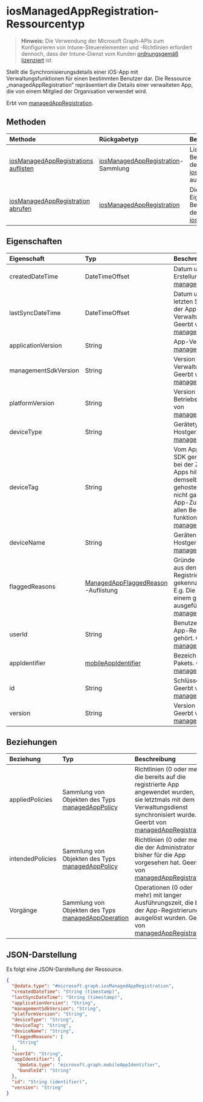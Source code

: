 # <a name="iosmanagedappregistration-resource-type"></a>iosManagedAppRegistration-Ressourcentyp

> **Hinweis:** Die Verwendung der Microsoft Graph-APIs zum Konfigurieren von Intune-Steuerelementen und -Richtlinien erfordert dennoch, dass der Intune-Dienst vom Kunden [ordnungsgemäß lizenziert](https://go.microsoft.com/fwlink/?linkid=839381) ist.

Stellt die Synchronisierungsdetails einer iOS-App mit Verwaltungsfunktionen für einen bestimmten Benutzer dar.
Die Ressource „managedAppRegistration“ repräsentiert die Details einer verwalteten App, die von einem Mitglied der Organisation verwendet wird.

Erbt von [managedAppRegistration](../resources/intune_mam_managedappregistration.md).

## <a name="methods"></a>Methoden
|Methode|Rückgabetyp|Beschreibung|
|:---|:---|:---|
|[iosManagedAppRegistrations auflisten](../api/intune_mam_iosmanagedappregistration_list.md)|[iosManagedAppRegistration](../resources/intune_mam_iosmanagedappregistration.md)-Sammlung|Listet die Eigenschaften und Beziehungen von Objekten des Typs [iosManagedAppRegistration](../resources/intune_mam_iosmanagedappregistration.md) auf.|
|[iosManagedAppRegistration abrufen](../api/intune_mam_iosmanagedappregistration_get.md)|[iosManagedAppRegistration](../resources/intune_mam_iosmanagedappregistration.md)|Diese Methode liest die Eigenschaften und Beziehungen von Objekten des Typs [iosManagedAppRegistration](../resources/intune_mam_iosmanagedappregistration.md).|

## <a name="properties"></a>Eigenschaften
|Eigenschaft|Typ|Beschreibung|
|:---|:---|:---|
|createdDateTime|DateTimeOffset|Datum und Uhrzeit der Erstellung. Geerbt von [managedAppRegistration](../resources/intune_mam_managedappregistration.md).|
|lastSyncDateTime|DateTimeOffset|Datum und Uhrzeit der letzten Synchronisierung der App mit dem Verwaltungsdienst. Geerbt von [managedAppRegistration](../resources/intune_mam_managedappregistration.md).|
|applicationVersion|String|App-Version. Geerbt von [managedAppRegistration](../resources/intune_mam_managedappregistration.md).|
|managementSdkVersion|String|Version des App-Verwaltungs-SDK. Geerbt von [managedAppRegistration](../resources/intune_mam_managedappregistration.md).|
|platformVersion|String|Version des Betriebssystems. Geerbt von [managedAppRegistration](../resources/intune_mam_managedappregistration.md).|
|deviceType|String|Gerätetyp des Hostgeräts. Geerbt von [managedAppRegistration](../resources/intune_mam_managedappregistration.md).|
|deviceTag|String|Vom App-Verwaltungs-SDK generiertes Tag, das bei der Zuordnung von Apps hilft, die auf demselben Gerät gehostet werden. Es ist nicht garantiert, dass die App-Zuordnung unter allen Bedingungen funktioniert. Geerbt von [managedAppRegistration](../resources/intune_mam_managedappregistration.md).|
|deviceName|String|Gerätename des Hostgeräts. Geerbt von [managedAppRegistration](../resources/intune_mam_managedappregistration.md).|
|flaggedReasons|[ManagedAppFlaggedReason](../resources/intune_mam_managedappflaggedreason.md) -Auflistung|Gründe (0 oder mehr), aus denen eine App-Registrierung gekennzeichnet wurde. E.g. Die App wird auf einem gerooteten Gerät ausgeführt. Geerbt von [managedAppRegistration](../resources/intune_mam_managedappregistration.md).|
|userId|String|Benutzer-ID, zu der die App-Registrierung gehört. Geerbt von [managedAppRegistration](../resources/intune_mam_managedappregistration.md).|
|appIdentifier|[mobileAppIdentifier](../resources/intune_mam_mobileappidentifier.md)|Bezeichner des App-Pakets. Geerbt von [managedAppRegistration](../resources/intune_mam_managedappregistration.md).|
|id|String|Schlüssel der Entität. Geerbt von [managedAppRegistration](../resources/intune_mam_managedappregistration.md).|
|version|String|Version der Entität. Geerbt von [managedAppRegistration](../resources/intune_mam_managedappregistration.md).|

## <a name="relationships"></a>Beziehungen
|Beziehung|Typ|Beschreibung|
|:---|:---|:---|
|appliedPolicies|Sammlung von Objekten des Typs [managedAppPolicy](../resources/intune_mam_managedapppolicy.md)|Richtlinien (0 oder mehr), die bereits auf die registrierte App angewendet wurden, als sie letztmals mit dem Verwaltungsdienst synchronisiert wurde. Geerbt von [managedAppRegistration](../resources/intune_mam_managedappregistration.md).|
|intendedPolicies|Sammlung von Objekten des Typs [managedAppPolicy](../resources/intune_mam_managedapppolicy.md)|Richtlinien (0 oder mehr), die der Administrator bisher für die App vorgesehen hat. Geerbt von [managedAppRegistration](../resources/intune_mam_managedappregistration.md).|
|Vorgänge|Sammlung von Objekten des Typs [managedAppOperation](../resources/intune_mam_managedappoperation.md)|Operationen (0 oder mehr) mit langer Ausführungszeit, die bei der App-Registrierung ausgelöst wurden. Geerbt von [managedAppRegistration](../resources/intune_mam_managedappregistration.md).|

## <a name="json-representation"></a>JSON-Darstellung
Es folgt eine JSON-Darstellung der Ressource.
<!-- {
  "blockType": "resource",
  "keyProperty": "id",
  "@odata.type": "microsoft.graph.iosManagedAppRegistration"
}
-->
``` json
{
  "@odata.type": "#microsoft.graph.iosManagedAppRegistration",
  "createdDateTime": "String (timestamp)",
  "lastSyncDateTime": "String (timestamp)",
  "applicationVersion": "String",
  "managementSdkVersion": "String",
  "platformVersion": "String",
  "deviceType": "String",
  "deviceTag": "String",
  "deviceName": "String",
  "flaggedReasons": [
    "String"
  ],
  "userId": "String",
  "appIdentifier": {
    "@odata.type": "microsoft.graph.mobileAppIdentifier",
    "bundleId": "String"
  },
  "id": "String (identifier)",
  "version": "String"
}
```


<!-- {
  "type": "#page.annotation",
  "suppressions": [
     "Warning: /api-reference/v1.0/resources/intune_mam_iosmanagedappregistration.md/microsoft.graph.iosManagedAppRegistration/flaggedReasons:
      Inconsistent types between parameter (String) and table (Object)"
  ],
}
-->
